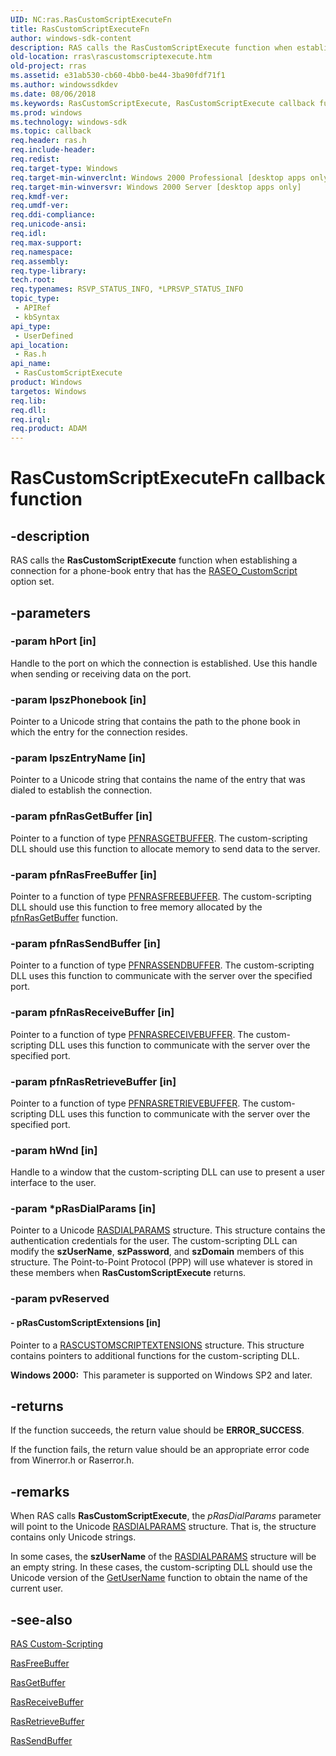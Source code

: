 ```yaml
---
UID: NC:ras.RasCustomScriptExecuteFn
title: RasCustomScriptExecuteFn
author: windows-sdk-content
description: RAS calls the RasCustomScriptExecute function when establishing a connection for a phone-book entry that has the RASEO_CustomScript option set.
old-location: rras\rascustomscriptexecute.htm
old-project: rras
ms.assetid: e31ab530-cb60-4bb0-be44-3ba90fdf71f1
ms.author: windowssdkdev
ms.date: 08/06/2018
ms.keywords: RasCustomScriptExecute, RasCustomScriptExecute callback function [RAS], RasCustomScriptExecuteFn, RasCustomScriptExecuteFn callback, _ras_rascustomscriptexecute, ras/RasCustomScriptExecute, rras.rascustomscriptexecute
ms.prod: windows
ms.technology: windows-sdk
ms.topic: callback
req.header: ras.h
req.include-header: 
req.redist: 
req.target-type: Windows
req.target-min-winverclnt: Windows 2000 Professional [desktop apps only]
req.target-min-winversvr: Windows 2000 Server [desktop apps only]
req.kmdf-ver: 
req.umdf-ver: 
req.ddi-compliance: 
req.unicode-ansi: 
req.idl: 
req.max-support: 
req.namespace: 
req.assembly: 
req.type-library: 
tech.root: 
req.typenames: RSVP_STATUS_INFO, *LPRSVP_STATUS_INFO
topic_type:
 - APIRef
 - kbSyntax
api_type:
 - UserDefined
api_location:
 - Ras.h
api_name:
 - RasCustomScriptExecute
product: Windows
targetos: Windows
req.lib: 
req.dll: 
req.irql: 
req.product: ADAM
---
```


# RasCustomScriptExecuteFn callback function


## -description


RAS calls the 
<b>RasCustomScriptExecute</b> function when establishing a connection for a phone-book entry that has the 
<a href="https://msdn.microsoft.com/25c46850-4fb7-47a9-9645-139f0e869559">RASEO_CustomScript</a> option set.


## -parameters




### -param hPort [in]

Handle to the port on which the connection is established. Use this handle when sending or receiving data on the port.


### -param lpszPhonebook [in]

Pointer to a Unicode string that contains the path to the phone book in which the entry for the connection resides.


### -param lpszEntryName [in]

Pointer to a Unicode string that contains the name of the entry that was dialed to establish the connection.


### -param pfnRasGetBuffer [in]

Pointer to a function of type 
<a href="https://msdn.microsoft.com/655f2dfa-a6cf-43db-8d2e-bf9a10163c75">PFNRASGETBUFFER</a>. The custom-scripting DLL should use this function to allocate memory to send data to the server.


### -param pfnRasFreeBuffer [in]

Pointer to a function of type 
<a href="https://msdn.microsoft.com/aba43ef9-7f62-48ab-a790-c8592a57f2c2">PFNRASFREEBUFFER</a>. The custom-scripting DLL should use this function to free memory allocated by the 
<a href="https://msdn.microsoft.com/655f2dfa-a6cf-43db-8d2e-bf9a10163c75">pfnRasGetBuffer</a> function.


### -param pfnRasSendBuffer [in]

Pointer to a function of type 
<a href="https://msdn.microsoft.com/157a2bc7-351f-4170-b85b-ed789b4997ab">PFNRASSENDBUFFER</a>. The custom-scripting DLL uses this function to communicate with the server over the specified port.


### -param pfnRasReceiveBuffer [in]

Pointer to a function of type 
<a href="https://msdn.microsoft.com/cc5523df-748d-4f96-8d54-bf0a2f9ecde4">PFNRASRECEIVEBUFFER</a>. The custom-scripting DLL uses this function to communicate with the server over the specified port.


### -param pfnRasRetrieveBuffer [in]

Pointer to a function of type 
<a href="https://msdn.microsoft.com/5dc8a034-f1cb-47c5-8d60-06f314a85f11">PFNRASRETRIEVEBUFFER</a>. The custom-scripting DLL uses this function to communicate with the server over the specified port.


### -param hWnd [in]

Handle to a window that the custom-scripting DLL can use to present a user interface to the user.


### -param *pRasDialParams [in]

Pointer to a Unicode 
<a href="https://msdn.microsoft.com/13d15c98-a41b-4bc8-8be6-c0b718b86fea">RASDIALPARAMS</a> structure. This structure contains the authentication credentials for the user. The custom-scripting DLL can modify the <b>szUserName</b>, <b>szPassword</b>, and <b>szDomain</b> members of this structure. The Point-to-Point Protocol (PPP) will use whatever is stored in these members when 
<b>RasCustomScriptExecute</b> returns.


### -param pvReserved








#### - pRasCustomScriptExtensions [in]

Pointer to a 
<a href="https://msdn.microsoft.com/e143c1d7-1d4a-43e6-b099-3b65bb30dc06">RASCUSTOMSCRIPTEXTENSIONS</a> structure. This structure contains pointers to additional functions for the custom-scripting DLL.

<b>Windows 2000:  </b>This parameter is supported on Windows SP2 and later.


## -returns



If the function succeeds, the return value should be <b>ERROR_SUCCESS</b>.

If the function fails, the return value should be an appropriate error code from Winerror.h or Raserror.h.




## -remarks



When RAS calls 
<b>RasCustomScriptExecute</b>, the <i>pRasDialParams</i> parameter will point to the Unicode 
<a href="https://msdn.microsoft.com/13d15c98-a41b-4bc8-8be6-c0b718b86fea">RASDIALPARAMS</a> structure. That is, the structure contains only Unicode strings.

In some cases, the <b>szUserName</b> of the 
<a href="https://msdn.microsoft.com/13d15c98-a41b-4bc8-8be6-c0b718b86fea">RASDIALPARAMS</a> structure will be an empty string. In these cases, the custom-scripting DLL should use the Unicode version of the 
<a href="https://msdn.microsoft.com/en-us/library/Dd319876(v=VS.85).aspx">GetUserName</a> function to obtain the name of the current user.




## -see-also




<a href="https://msdn.microsoft.com/c27b8b02-6018-4441-a355-1fb890b9001c">RAS Custom-Scripting</a>



<a href="https://msdn.microsoft.com/aba43ef9-7f62-48ab-a790-c8592a57f2c2">RasFreeBuffer</a>



<a href="https://msdn.microsoft.com/655f2dfa-a6cf-43db-8d2e-bf9a10163c75">RasGetBuffer</a>



<a href="https://msdn.microsoft.com/cc5523df-748d-4f96-8d54-bf0a2f9ecde4">RasReceiveBuffer</a>



<a href="https://msdn.microsoft.com/5dc8a034-f1cb-47c5-8d60-06f314a85f11">RasRetrieveBuffer</a>



<a href="https://msdn.microsoft.com/157a2bc7-351f-4170-b85b-ed789b4997ab">RasSendBuffer</a>
 

 

